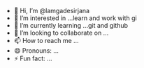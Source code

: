 - 👋 Hi, I’m @lamgadesirjana
- 👀 I’m interested in ...learn and work with gi
- 🌱 I’m currently learning ...git and github
- 💞️ I’m looking to collaborate on ...
- 📫 How to reach me ...
- 😄 Pronouns: ...
- ⚡ Fun fact: ...

<!---
lamgadesirjana/lamgadesirjana is a ✨ special ✨ repository because its `README.md` (this file) appears on your GitHub profile.
You can click the Preview link to take a look at your changes.
--->
